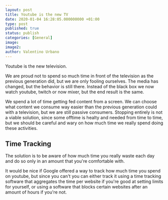 ```yaml
---
layout: post
title: Youtube is the new TV
date: 2020-01-04 16:28:05.000000000 +01:00
type: post
published: true
status: publish
categories: [General]
image:
image2:
author: Valentino Urbano
---
```


Youtube is the new  television.

We are proud not to spend so much time in front of the television as the previous generation did, but we are only fooling ourselves. The media has changed, but the behavior is still there. Instead of the black box we now watch youtube, twitch or now mixer, but the end result is the same.

We spend a lot of time getting fed content from a screen. We can choose what content we consume way easier than the previous generation could with a television, but we are still passive consumers. Stopping entirely is not a viable solution, since some offtime is healty and needed from time to time, but we should be careful and wary on how much time we really spend doing these activities.

## Time Tracking

The solution is to be aware of how much time you really waste each day and do so only in an amount that you're comfortable with.

It would be nice if Google offered a way to track how much time you spend on youtube, but since you can't you can either track it using a time tracking software that aggregates the time per website if you're good at setting limits for yourself, or using a software that blocks certain websites after an amount of hours if you're not.

